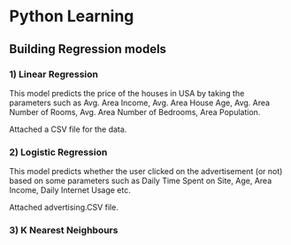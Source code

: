 # Python Learning
## Building Regression models




### 1) Linear Regression

This model predicts the price of the houses in USA by taking the parameters such as Avg. Area Income, Avg. Area House Age, Avg. Area Number of Rooms, Avg. Area Number of Bedrooms, Area Population.

Attached a CSV file for the data.


### 2) Logistic Regression

This model predicts whether the user clicked on the advertisement (or not) based on some parameters such as Daily Time Spent on Site,	Age,	Area Income,	Daily Internet Usage etc.

Attached advertising.CSV file.



### 3) K Nearest Neighbours
